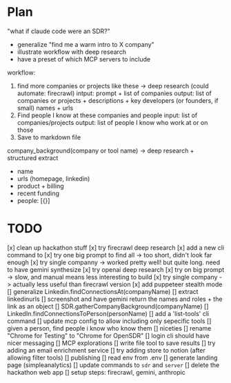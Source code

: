 
# Plan 

"what if claude code were an SDR?"
- generalize "find me a warm intro to X company"
- illustrate workflow with deep research
- have a preset of which MCP servers to include

workflow:
1. find more companies or projects like these -> deep research (could automate: firecrawl)
  intput: prompt + list of companies
  output: list of companies or projects + descriptions + key developers (or founders, if small) names + urls
2. Find people I know at these companies and people 
  input: list of companies/projects
  output: list of people I know who work at or on those 
3. Save to markdown file

company_background(company or tool name) -> deep research + structured extract
- name
- urls (homepage, linkedin)
- product + billing
- recent funding
- people: [{}]



# TODO

[x] clean up hackathon stuff
[x] try firecrawl deep research
  [x] add a new cli command to
  [x] try one big prompt to find all -> too short, didn't look far enough
  [x] try single companny -> worked pretty well! but quite long. need to have gemini synthesize
[x] try openai deep research
  [x] try on big prompt -> slow, and manual means less interesting to build
  [x] try single company -> actually less useful than firecrawl version 
[x] add puppeteer stealth mode
[] generalize Linkedin.findConnectionsAt(companyName) 
  [] extract linkedinurls
  [] screenshot and have gemini return the names and roles + the link as an object
[] SDR.gatherCompanyBackground(companyName)
[] LinkedIn.findConnectionsToPerson(personName)
[] add a 'list-tools' cli command
[] update mcp config to allow including only sepecific tools
[] given a person, find people i know who know them
[] niceties
  [] rename "Chrome for Testing" to "Chrome for OpenSDR"
  [] login cli should have nicer messaging
[] MCP explorations
  [] write file tool to save results
  [] try adding an email enrichment service
  [] try adding store to notion (after allowing filter tools)
[] publishing
  [] read env from .env
  [] generate landing page (simpleanalytics)
  [] update commands to `sdr` and `server`
  [] delete the hackathon web app
  [] setup steps: firecrawl, gemini, anthropic